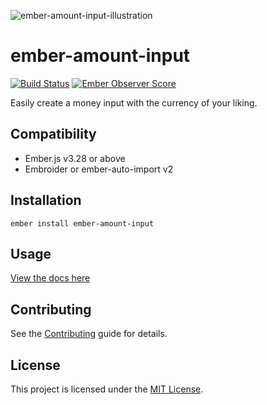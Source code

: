![ember-amount-input-illustration](https://user-images.githubusercontent.com/15218861/189690446-b3f1189f-94b0-464a-8875-2b065160ba14.svg)

ember-amount-input
==============================================================================

[![Build Status](https://img.shields.io/travis/qonto/ember-phone-input.svg?style=flat-square)](https://travis-ci.com/qonto/ember-amount-input)
[![Ember Observer Score](https://emberobserver.com/badges/ember-amount-input.svg)](https://emberobserver.com/addons/ember-amount-input)

Easily create a money input with the currency of your liking.


Compatibility
------------------------------------------------------------------------------

* Ember.js v3.28 or above
* Embroider or ember-auto-import v2


Installation
------------------------------------------------------------------------------

```
ember install ember-amount-input
```


Usage
------------------------------------------------------------------------------

[View the docs here](https://qonto.github.io/ember-amount-input/)


Contributing
------------------------------------------------------------------------------

See the [Contributing](CONTRIBUTING.md) guide for details.


License
------------------------------------------------------------------------------

This project is licensed under the [MIT License](LICENSE.md).
